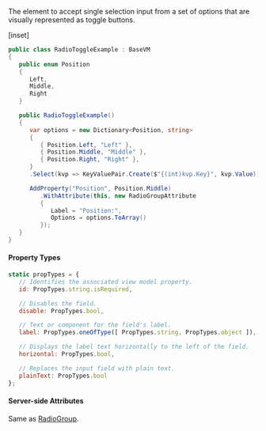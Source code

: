 ﻿The element to accept single selection input from a set of options that are visually represented as toggle buttons. 

[inset]

```cs
public class RadioToggleExample : BaseVM
{
   public enum Position
   {
      Left,
      Middle,
      Right
   }

   public RadioToggleExample()
   {
      var options = new Dictionary<Position, string>
      {
         { Position.Left, "Left" },
         { Position.Middle, "Middle" },
         { Position.Right, "Right" },
      }
      .Select(kvp => KeyValuePair.Create($"{(int)kvp.Key}", kvp.Value));

      AddProperty("Position", Position.Middle)
         .WithAttribute(this, new RadioGroupAttribute
         {
            Label = "Position:",
            Options = options.ToArray()
         });
   }
}
```

#### Property Types

```jsx
static propTypes = {
   // Identifies the associated view model property.
   id: PropTypes.string.isRequired,

   // Disables the field.
   disable: PropTypes.bool,

   // Text or component for the field's label.
   label: PropTypes.oneOfType([ PropTypes.string, PropTypes.object ]),

   // Displays the label text horizontally to the left of the field.
   horizontal: PropTypes.bool,

   // Replaces the input field with plain text.
   plainText: PropTypes.bool
};
```

#### Server-side Attributes

Same as [RadioGroup](radiogroup).
